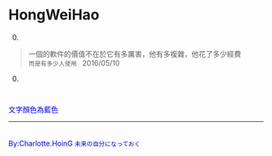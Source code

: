 # HongWeiHao

0. 
> 一個的軟件的價值不在於它有多厲害，他有多複雜，他花了多少經費  
<code>而是有多少人使用  </code> 2016/05/10
  
0. 
>  
<code>  </code>
  
  
<font color="blue">文字顏色為藍色</font>
<font color="white">要反白的文字<font>

---

　　　　　　　　　　　　　　　　　　　　　　　　　　　　　　　　　　<font color="blue">By:Charlotte.HoinG <code>未来の自分になっておく</code></font>
